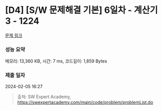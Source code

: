 # [D4] [S/W 문제해결 기본] 6일차 - 계산기3 - 1224 

[문제 링크](https://swexpertacademy.com/main/code/problem/problemDetail.do?contestProbId=AV14tDX6AFgCFAYD) 

### 성능 요약

메모리: 13,360 KB, 시간: 7 ms, 코드길이: 1,859 Bytes

### 제출 일자

2024-02-05 16:27



> 출처: SW Expert Academy, https://swexpertacademy.com/main/code/problem/problemList.do